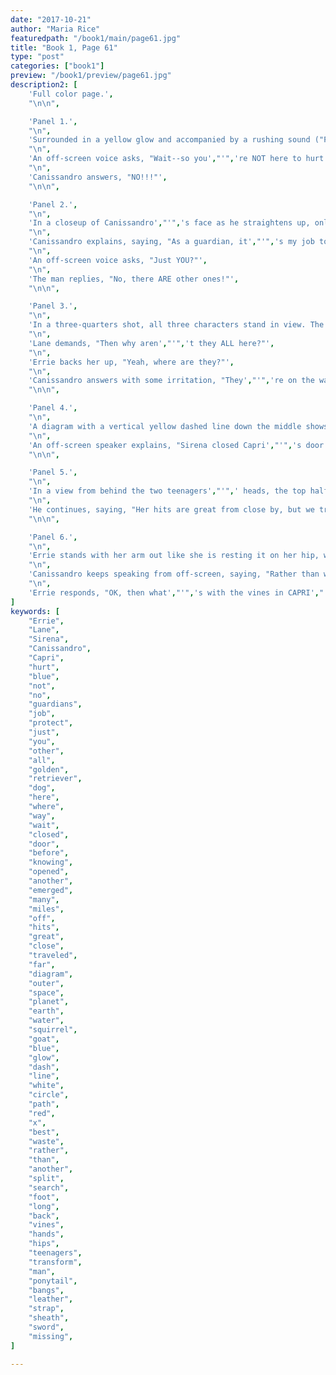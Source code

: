 ```yaml
---
date: "2017-10-21"
author: "Maria Rice"
featuredpath: "/book1/main/page61.jpg"
title: "Book 1, Page 61"
type: "post"
categories: ["book1"]
preview: "/book1/preview/page61.jpg"
description2: [
    'Full color page.',
    "\n\n",

    'Panel 1.',
    "\n",
    'Surrounded in a yellow glow and accompanied by a rushing sound ("FSHSHSHSHSHshshshsh"), lines radiate out from multiple points on the silhouetted figure of the golden retriever on the left and connect to various points on the silhouette of a man on the right. The man appears bending over with his hands on his knees and a dog tail is visible behind him, lining up slightly with the sheath at his side. The stone on the dog',"'",'s chest and the man',"'",'s blond hair (pulled back in a short ponytail) are the only parts not inked in, remaining the same yellow as the glow.',
    "\n",
    'An off-screen voice asks, "Wait--so you',"'",'re NOT here to hurt us?"',
    "\n",
    'Canissandro answers, "NO!!!"',
    "\n\n",

    'Panel 2.',
    "\n",
    'In a closeup of Canissandro',"'",'s face as he straightens up, only his shoulders can be seen. He wears a yellow and white baseball tee and a brown leather strap rests over his right shoulder. Blonde bangs not held back by his short ponytail hang evenly on either side of his closely-trimmed, bearded face.',
    "\n",
    'Canissandro explains, saying, "As a guardian, it',"'",'s my job to PROTECT you!"',
    "\n",
    'An off-screen voice asks, "Just YOU?"',
    "\n",
    'The man replies, "No, there ARE other ones!"',
    "\n\n",

    'Panel 3.',
    "\n",
    'In a three-quarters shot, all three characters stand in view. The two teenagers stand at the left side of the panel glaring angrily at Canissandro on the right, who looks down at them in a side profile showing his left hand on his hip and his fencing sword missing from its sheath. Errie stands with her arms crossed near the center of the panel and Lane is partially cut off by the left panel border as she cranes her neck forward in frustration.',
    "\n",
    'Lane demands, "Then why aren',"'",'t they ALL here?"',
    "\n",
    'Errie backs her up, "Yeah, where are they?"',
    "\n",
    'Canissandro answers with some irritation, "They',"'",'re on the way! We couldn',"'",'t wait for them!"',
    "\n\n",

    'Panel 4.',
    "\n",
    'A diagram with a vertical yellow dashed line down the middle shows a pretty purple background from outerspace on the left side of the line and the surface of a planet on the right, which is mostly covered in water. The silhouettes of a squirrel and a golden retriever appear against a white circle to the left of the dashed line. The circle is surrounded by a blue glow and two white paths proceed from it, also enveloped in the same blue glow. The top one, on which a red "X" lies, extends as a wavy line over the dashed line to another white circle located in the top right area of the panel, overlaying part of the land areas of the planet depicted. In that circle displays the silhouette of a goat. The bottom path from the squirrel and dog',"'",'s circle also crosses the dashed vertical line, extending straight to the right horizontally to an empty white circle, which also overlays part of the planet',"'",'s surface.',
    "\n",
    'An off-screen speaker explains, "Sirena closed Capri',"'",'s door before knowing he got through. She opened another...and we emerged MANY miles off."',
    "\n\n",

    'Panel 5.',
    "\n",
    'In a view from behind the two teenagers',"'",' heads, the top half of Canissandro is seen facing them with a look of remorse on his face.',
    "\n",
    'He continues, saying, "Her hits are great from close by, but we travelled so far...This was the best she could do."',
    "\n\n",

    'Panel 6.',
    "\n",
    'Errie stands with her arm out like she is resting it on her hip, with only the top half of her in view. She looks at the viewer with a skeptical expression on her face.',
    "\n",
    'Canissandro keeps speaking from off-screen, saying, "Rather than waste more energy on another door, we had to split up and search on foot. That',"'",'s what took us so long."',
    "\n",
    'Errie responds, "OK, then what',"'",'s with the vines in CAPRI',"'",'S BACK?"',
]
keywords: [
    "Errie",
    "Lane",
    "Sirena",
    "Canissandro",
    "Capri",
    "hurt",
    "blue",
    "not",
    "no",
    "guardians",
    "job",
    "protect",
    "just",
    "you",
    "other",
    "all",
    "golden",
    "retriever",
    "dog",
    "here",
    "where",
    "way",
    "wait",
    "closed",
    "door",
    "before",
    "knowing",
    "opened",
    "another",
    "emerged",
    "many",
    "miles",
    "off",
    "hits",
    "great",
    "close",
    "traveled",
    "far",
    "diagram",
    "outer",
    "space",
    "planet",
    "earth",
    "water",
    "squirrel",
    "goat",
    "blue",
    "glow",
    "dash",
    "line",
    "white",
    "circle",
    "path",
    "red",
    "x",
    "best",
    "waste",
    "rather",
    "than",
    "another",
    "split",
    "search",
    "foot",
    "long",
    "back",
    "vines",
    "hands",
    "hips",
    "teenagers",
    "transform",
    "man",
    "ponytail",
    "bangs",
    "leather",
    "strap",
    "sheath",
    "sword",
    "missing",
]

---
```


